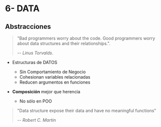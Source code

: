 # 6- DATA

## Abstracciones

> "Bad programmers worry about the code. Good programmers worry about data structures and their relationships.".
>
> -- _Linus Torvalds_.

* Estructuras de DATOS
  * Sin Comportamiento de Negocio
  * Cohesionan variables relacionadas
  * Reducen argumentos en funciones
  
* **Composición** mejor que herencia
  * No sólo en POO


> "Data structure expose their data and have no meaningful functions"
>
> -- _Robert C. Martin_
